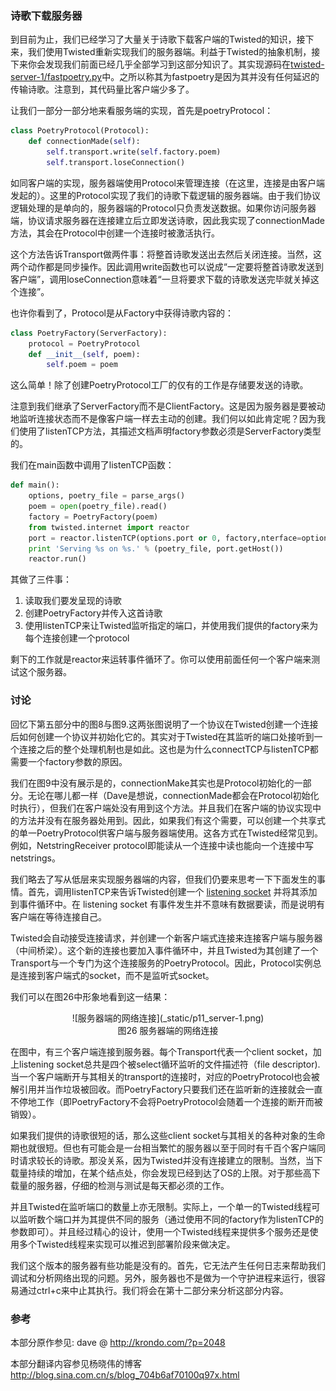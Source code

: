 ### 诗歌下载服务器

到目前为止，我们已经学习了大量关于诗歌下载客户端的Twisted的知识，接下来，我们使用Twisted重新实现我们的服务器端。利益于Twisted的抽象机制，接下来你会发现我们前面已经几乎全部学习到这部分知识了。其实现源码在[twisted-server-1/fastpoetry.py](http://github.com/jdavisp3/twisted-intro/blob/master/twisted-server-1/fastpoetry.py#L1)中。之所以称其为fastpoetry是因为其并没有任何延迟的传输诗歌。注意到，其代码量比客户端少多了。

让我们一部分一部分地来看服务端的实现，首先是poetryProtocol：
```python
class PoetryProtocol(Protocol):
    def connectionMade(self):
        self.transport.write(self.factory.poem)
        self.transport.loseConnection()
```
如同客户端的实现，服务器端使用Protocol来管理连接（在这里，连接是由客户端发起的）。这里的Protocol实现了我们的诗歌下载逻辑的服务器端。由于我们协议逻辑处理的是单向的，服务器端的Protocol只负责发送数据。如果你访问服务器端，协议请求服务器在连接建立后立即发送诗歌，因此我实现了connectionMade方法，其会在Protocol中创建一个连接时被激活执行。

这个方法告诉Transport做两件事：将整首诗歌发送出去然后关闭连接。当然，这两个动作都是同步操作。因此调用write函数也可以说成“一定要将整首诗歌发送到客户端”，调用loseConnection意味着“一旦将要求下载的诗歌发送完毕就关掉这个连接”。

也许你看到了，Protocol是从Factory中获得诗歌内容的：
```python
class PoetryFactory(ServerFactory):
    protocol = PoetryProtocol
    def __init__(self, poem):
        self.poem = poem
```
这么简单！除了创建PoetryProtocol工厂的仅有的工作是存储要发送的诗歌。

注意到我们继承了ServerFactory而不是ClientFactory。这是因为服务器是要被动地监听连接状态而不是像客户端一样去主动的创建。我们何以如此肯定呢？因为我们使用了listenTCP方法，其描述文档声明factory参数必须是ServerFactory类型的。

我们在main函数中调用了listenTCP函数：
```python
def main():
    options, poetry_file = parse_args()
    poem = open(poetry_file).read()
    factory = PoetryFactory(poem)
    from twisted.internet import reactor
    port = reactor.listenTCP(options.port or 0, factory,nterface=options.iface)
    print 'Serving %s on %s.' % (poetry_file, port.getHost())
    reactor.run()
```
其做了三件事：

1. 读取我们要发呈现的诗歌
2. 创建PoetryFactory并传入这首诗歌
3. 使用listenTCP来让Twisted监听指定的端口，并使用我们提供的factory来为每个连接创建一个protocol

剩下的工作就是reactor来运转事件循环了。你可以使用前面任何一个客户端来测试这个服务器。

### 讨论

回忆下第五部分中的图8与图9.这两张图说明了一个协议在Twisted创建一个连接后如何创建一个协议并初始化它的。其实对于Twisted在其监听的端口处接听到一个连接之后的整个处理机制也是如此。这也是为什么connectTCP与listenTCP都需要一个factory参数的原因。

我们在图9中没有展示是的，connectionMake其实也是Protocol初始化的一部分。无论在哪儿都一样（Dave是想说，connectionMade都会在Protocol初始化时执行），但我们在客户端处没有用到这个方法。并且我们在客户端的协议实现中的方法并没有在服务器处用到。因此，如果我们有这个需要，可以创建一个共享式的单一PoetryProtocol供客户端与服务器端使用。这各方式在Twisted经常见到。例如，NetstringReceiver protocol即能读从一个连接中读也能向一个连接中写netstrings。

我们略去了写从低层来实现服务器端的内容，但我们仍要来思考一下下面发生的事情。首先，调用listenTCP来告诉Twisted创建一个 [listening socket](http://en.wikipedia.org/wiki/Berkeley_sockets#listen.28.29) 并将其添加到事件循环中。在 listening socket 有事件发生并不意味有数据要读，而是说明有客户端在等待连接自己。

Twisted会自动接受连接请求，并创建一个新客户端式连接来连接客户端与服务器（中间桥梁）。这个新的连接也要加入事件循环中，并且Twisted为其创建了一个Transport与一个专门为这个连接服务的PoetryProtocol。因此，Protocol实例总是连接到客户端式的socket，而不是监听式socket。

我们可以在图26中形象地看到这一结果：
 
<center>![服务器端的网络连接](_static/p11_server-1.png)</center>
<center>图26 服务器端的网络连接</center>

在图中，有三个客户端连接到服务器。每个Transport代表一个client socket，加上listening socket总共是四个被select循环监听的文件描述符（file descriptor).当一个客户端断开与其相关的transport的连接时，对应的PoetryProtocol也会被解引用并当作垃圾被回收。而PoetryFactory只要我们还在监听新的连接就会一直不停地工作（即PoetryFactory不会将PoetryProtocol会随着一个连接的断开而被销毁）。

如果我们提供的诗歌很短的话，那么这些client socket与其相关的各种对象的生命期也就很短。但也有可能会是一台相当繁忙的服务器以至于同时有千百个客户端同时请求较长的诗歌。那没关系，因为Twisted并没有连接建立的限制。当然，当下载量持续的增加，在某个结点处，你会发现已经到达了OS的上限。对于那些高下载量的服务器，仔细的检测与测试是每天都必须的工作。

并且Twisted在监听端口的数量上亦无限制。实际上，一个单一的Twisted线程可以监听数个端口并为其提供不同的服务（通过使用不同的factory作为listenTCP的参数即可）。并且经过精心的设计，使用一个Twisted线程来提供多个服务还是使用多个Twisted线程来实现可以推迟到部署阶段来做决定。

我们这个版本的服务器有些功能是没有的。首先，它无法产生任何日志来帮助我们调试和分析网络出现的问题。另外，服务器也不是做为一个守护进程来运行，很容易通过ctrl+c来中止其执行。我们将会在第十二部分来分析这部分内容。

### 参考

本部分原作参见: dave @ <http://krondo.com/?p=2048>

本部分翻译内容参见杨晓伟的博客 <http://blog.sina.com.cn/s/blog_704b6af70100q97x.html>
